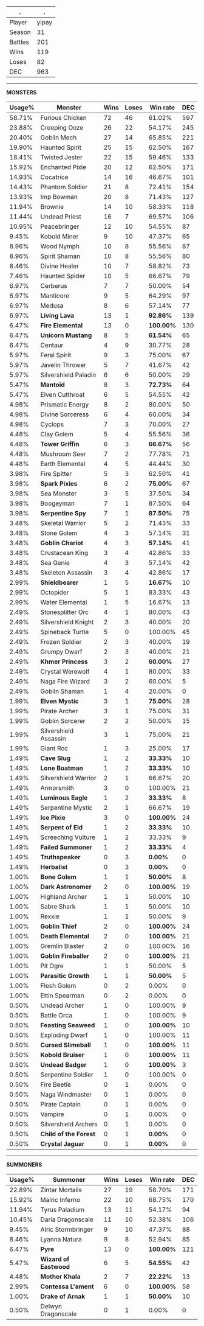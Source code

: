 .|.
|-|-
Player|yipay
Season|31
Battles|201
Wins|119
Loses|82
DEC|963

---
**MONSTERS**

Usage%|Monster|Wins|Loses|Win rate|DEC|
-|-|-|-|-|-|
58.71%|Furious Chicken|72|46|61.02%|597|
23.88%|Creeping Ooze|26|22|54.17%|245|
20.40%|Goblin Mech|27|14|65.85%|221|
19.90%|Haunted Spirit|25|15|62.50%|167|
18.41%|Twisted Jester|22|15|59.46%|133|
15.92%|Enchanted Pixie|20|12|62.50%|171|
14.93%|Cocatrice|14|16|46.67%|101|
14.43%|Phantom Soldier|21|8|72.41%|154|
13.93%|Imp Bowman|20|8|71.43%|127|
11.94%|Brownie|14|10|58.33%|118|
11.44%|Undead Priest|16|7|69.57%|106|
10.95%|Peacebringer|12|10|54.55%|87|
9.45%|Kobold Miner|9|10|47.37%|65|
8.96%|Wood Nymph|10|8|55.56%|87|
8.96%|Spirit Shaman|10|8|55.56%|80|
8.46%|Divine Healer|10|7|58.82%|73|
7.46%|Haunted Spider|10|5|66.67%|79|
6.97%|Cerberus|7|7|50.00%|54|
6.97%|Manticore|9|5|64.29%|97|
6.97%|Medusa|8|6|57.14%|77|
6.97%|**Living Lava**|13|1|**92.86%**|139|
6.47%|**Fire Elemental**|13|0|**100.00%**|130|
6.47%|**Unicorn Mustang**|8|5|**61.54%**|65|
6.47%|Centaur|4|9|30.77%|28|
5.97%|Feral Spirit|9|3|75.00%|67|
5.97%|Javelin Thrower|5|7|41.67%|42|
5.97%|Silvershield Paladin|6|6|50.00%|29|
5.47%|**Mantoid**|8|3|**72.73%**|64|
5.47%|Elven Cutthroat|6|5|54.55%|42|
4.98%|Prismatic Energy|8|2|80.00%|50|
4.98%|Divine Sorceress|6|4|60.00%|34|
4.98%|Cyclops|7|3|70.00%|27|
4.48%|Clay Golem|5|4|55.56%|36|
4.48%|**Tower Griffin**|6|3|**66.67%**|56|
4.48%|Mushroom Seer|7|2|77.78%|71|
4.48%|Earth Elemental|4|5|44.44%|30|
3.98%|Fire Spitter|5|3|62.50%|41|
3.98%|**Spark Pixies**|6|2|**75.00%**|67|
3.98%|Sea Monster|3|5|37.50%|34|
3.98%|Boogeyman|7|1|87.50%|64|
3.98%|**Serpentine Spy**|7|1|**87.50%**|75|
3.48%|Skeletal Warrior|5|2|71.43%|33|
3.48%|Stone Golem|4|3|57.14%|31|
3.48%|**Goblin Chariot**|4|3|**57.14%**|41|
3.48%|Crustacean King|3|4|42.86%|33|
3.48%|Sea Genie|4|3|57.14%|42|
3.48%|Skeleton Assassin|3|4|42.86%|17|
2.99%|**Shieldbearer**|1|5|**16.67%**|10|
2.99%|Octopider|5|1|83.33%|43|
2.99%|Water Elemental|1|5|16.67%|13|
2.49%|Stonesplitter Orc|4|1|80.00%|43|
2.49%|Silvershield Knight|2|3|40.00%|20|
2.49%|Spineback Turtle|5|0|100.00%|45|
2.49%|Frozen Soldier|2|3|40.00%|19|
2.49%|Grumpy Dwarf|2|3|40.00%|21|
2.49%|**Khmer Princess**|3|2|**60.00%**|27|
2.49%|Crystal Werewolf|4|1|80.00%|33|
2.49%|Naga Fire Wizard|3|2|60.00%|5|
2.49%|Goblin Shaman|1|4|20.00%|0|
1.99%|**Elven Mystic**|3|1|**75.00%**|28|
1.99%|Pirate Archer|3|1|75.00%|31|
1.99%|Goblin Sorcerer|2|2|50.00%|15|
1.99%|Silvershield Assassin|3|1|75.00%|21|
1.99%|Giant Roc|1|3|25.00%|17|
1.49%|**Cave Slug**|1|2|**33.33%**|10|
1.49%|**Lone Boatman**|1|2|**33.33%**|10|
1.49%|Silvershield Warrior|2|1|66.67%|20|
1.49%|Armorsmith|3|0|100.00%|21|
1.49%|**Luminous Eagle**|1|2|**33.33%**|8|
1.49%|Serpentine Mystic|2|1|66.67%|19|
1.49%|**Ice Pixie**|3|0|**100.00%**|24|
1.49%|**Serpent of Eld**|1|2|**33.33%**|10|
1.49%|Screeching Vulture|1|2|33.33%|9|
1.49%|**Failed Summoner**|1|2|**33.33%**|4|
1.49%|**Truthspeaker**|0|3|**0.00%**|0|
1.49%|**Herbalist**|0|3|**0.00%**|0|
1.00%|**Bone Golem**|1|1|**50.00%**|8|
1.00%|**Dark Astronomer**|2|0|**100.00%**|19|
1.00%|Highland Archer|1|1|50.00%|10|
1.00%|Sabre Shark|1|1|50.00%|10|
1.00%|Rexxie|1|1|50.00%|9|
1.00%|**Goblin Thief**|2|0|**100.00%**|24|
1.00%|**Death Elemental**|2|0|**100.00%**|21|
1.00%|Gremlin Blaster|2|0|100.00%|16|
1.00%|**Goblin Fireballer**|2|0|**100.00%**|21|
1.00%|Pit Ogre|1|1|50.00%|5|
1.00%|**Parasitic Growth**|1|1|**50.00%**|5|
1.00%|Flesh Golem|0|2|0.00%|0|
1.00%|Ettin Spearman|0|2|0.00%|0|
0.50%|Undead Archer|1|0|100.00%|9|
0.50%|Battle Orca|1|0|100.00%|9|
0.50%|**Feasting Seaweed**|1|0|**100.00%**|10|
0.50%|Exploding Dwarf|1|0|100.00%|11|
0.50%|**Cursed Slimeball**|1|0|**100.00%**|11|
0.50%|**Kobold Bruiser**|1|0|**100.00%**|11|
0.50%|**Undead Badger**|1|0|**100.00%**|3|
0.50%|Serpentine Soldier|1|0|100.00%|0|
0.50%|Fire Beetle|0|1|0.00%|0|
0.50%|Naga Windmaster|0|1|0.00%|0|
0.50%|Pirate Captain|0|1|0.00%|0|
0.50%|Vampire|0|1|0.00%|0|
0.50%|Silvershield Archers|0|1|0.00%|0|
0.50%|**Child of the Forest**|0|1|**0.00%**|0|
0.50%|**Crystal Jaguar**|0|1|**0.00%**|0|

---
**SUMMONERS**

Usage%|Summoner|Wins|Loses|Win rate|DEC|
-|-|-|-|-|-|
22.89%|Zintar Mortalis|27|19|58.70%|171|
15.92%|Malric Inferno|22|10|68.75%|170|
11.94%|Tyrus Paladium|13|11|54.17%|94|
10.45%|Daria Dragonscale|11|10|52.38%|106|
9.45%|Alric Stormbringer|9|10|47.37%|88|
8.46%|Lyanna Natura|9|8|52.94%|85|
6.47%|**Pyre**|13|0|**100.00%**|121|
5.47%|**Wizard of Eastwood**|6|5|**54.55%**|42|
4.48%|**Mother Khala**|2|7|**22.22%**|13|
2.99%|**Contessa L'ament**|6|0|**100.00%**|58|
1.00%|**Drake of Arnak**|1|1|**50.00%**|10|
0.50%|Delwyn Dragonscale|0|1|0.00%|0|
